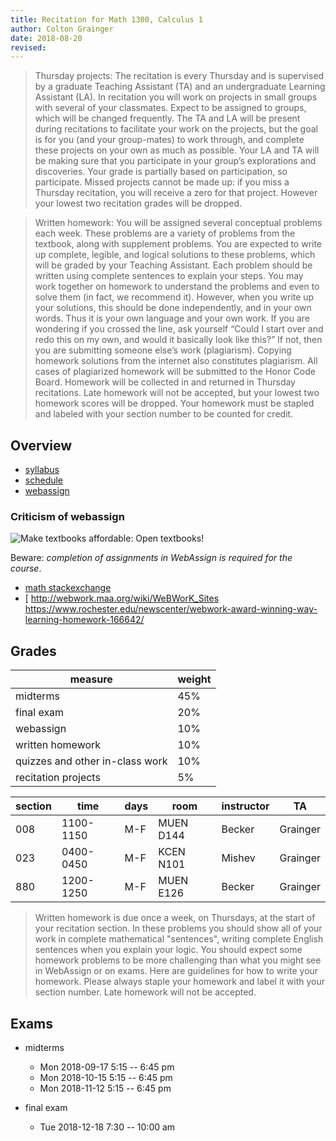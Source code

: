 ```yaml
---
title: Recitation for Math 1300, Calculus 1
author: Colton Grainger
date: 2018-08-20
revised:
---
```


> Thursday projects: The recitation is every Thursday and is supervised by a graduate Teaching Assistant (TA) and an undergraduate Learning Assistant (LA). In recitation you will work on projects in small groups with several of your classmates. Expect to be assigned to groups, which will be changed frequently. The TA and LA will be present during recitations to facilitate your work on the projects, but the goal is for you (and your group-mates) to work through, and complete these projects on your own as much as possible. Your LA and TA will be making sure that you participate in your group’s explorations and discoveries. Your grade is partially based on participation, so participate. Missed projects cannot be made up: if you miss a Thursday recitation, you will receive a zero for that project. However your lowest two recitation grades will be dropped.

> Written homework: You will be assigned several conceptual problems each week. These problems are a variety of problems from the textbook, along with supplement problems. You are expected to write up complete, legible, and logical solutions to these problems, which will be graded by your Teaching Assistant. Each problem should be written using complete sentences to explain your steps. You may work together on homework to understand the problems and even to solve them (in fact, we recommend it). However, when you write up your solutions, this should be done independently, and in your own words. Thus it is your own language and your own work. If you are wondering if you crossed the line, ask yourself “Could I start over and redo this on my own, and would it basically look like this?” If not, then you are submitting someone else’s work (plagiarism). Copying homework solutions from the internet also constitutes plagiarism. All cases of plagiarized homework will be submitted to the Honor Code Board. Homework will be collected in and returned in Thursday recitations. Late homework will not be accepted, but your lowest two homework scores will be dropped. Your homework must be stapled and labeled with your section number to be counted for credit.

## Overview

- [syllabus](https://math.colorado.edu/math1300/MATH1300SyllabusFall2018.pdf)
- [schedule](https://math.colorado.edu/math1300/1300schedule.html)
- [webassign](https://www.webassign.net/colorado/login.html)

### Criticism of webassign

![Make textbooks affordable: Open textbooks!](https://commons.wikimedia.org/wiki/File:Open-textbooks.png)

Beware: *completion of assignments in WebAssign is required for the course*.

- [math stackexchange](https://math.stackexchange.com/questions/479883/online-homework-testing-systems)
- [
http://webwork.maa.org/wiki/WeBWorK_Sites
https://www.rochester.edu/newscenter/webwork-award-winning-way-learning-homework-166642/

## Grades 

measure | weight
--- | ---
midterms  | 45%
final exam  | 20%
webassign  | 10%
written homework  | 10%
quizzes and other in-class work  | 10%
recitation projects  | 5%

section   | time        | days   | room        | instructor   | TA
-------   | ----        | ----   | ----        | --------     | ------
008       | 1100-1150   | M-F    | MUEN D144   | Becker       | Grainger
023       | 0400-0450   | M-F    | KCEN N101   | Mishev       | Grainger
880       | 1200-1250   | M-F    | MUEN E126   | Becker       | Grainger

>  Written homework is due once a week, on Thursdays, at the start of your recitation section. In these problems you should show all of your work in complete mathematical "sentences", writing complete English sentences when you explain your logic. You should expect some homework problems to be more challenging than what you might see in WebAssign or on exams. Here are guidelines for how to write your homework. Please always staple your homework and label it with your section number. Late homework will not be accepted. 

## Exams

- midterms

    - Mon 2018-09-17 5:15 -- 6:45 pm
    - Mon 2018-10-15 5:15 -- 6:45 pm
    - Mon 2018-11-12 5:15 -- 6:45 pm

- final exam

    - Tue 2018-12-18 7:30 -- 10:00 am

